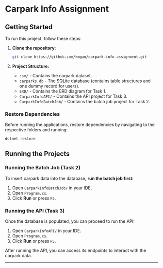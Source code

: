 # Carpark Info Assignment

## Getting Started

To run this project, follow these steps:

1. **Clone the repository:**  
   ```sh
   git clone https://github.com/kmgan/carpark-info-assignment.git
   ```

2. **Project Structure:**
   - `csv/` - Contains the carpark dataset.
   - `carparks.db` - The SQLite database (contains table structures and one dummy record for users).
   - `ERD/` - Contains the ERD diagram for Task 1.
   - `CarparkInfoAPI/` - Contains the API project for Task 3.
   - `CarparkInfoBatchJob/` - Contains the batch job project for Task 2.

### Restore Dependencies
Before running the applications, restore dependencies by navigating to the respective folders and running:
```sh
dotnet restore
```

## Running the Projects

### Running the Batch Job (Task 2)
To insert carpark data into the database, **run the batch job first**:
1. Open `CarparkInfoBatchJob/` in your IDE.
2. Open `Program.cs`.
3. Click **Run** or press `F5`.

### Running the API (Task 3)
Once the database is populated, you can proceed to run the API:
1. Open `CarparkInfoAPI/` in your IDE.
2. Open `Program.cs`.
3. Click **Run** or press `F5`.

After running the API, you can access its endpoints to interact with the carpark data.

---

